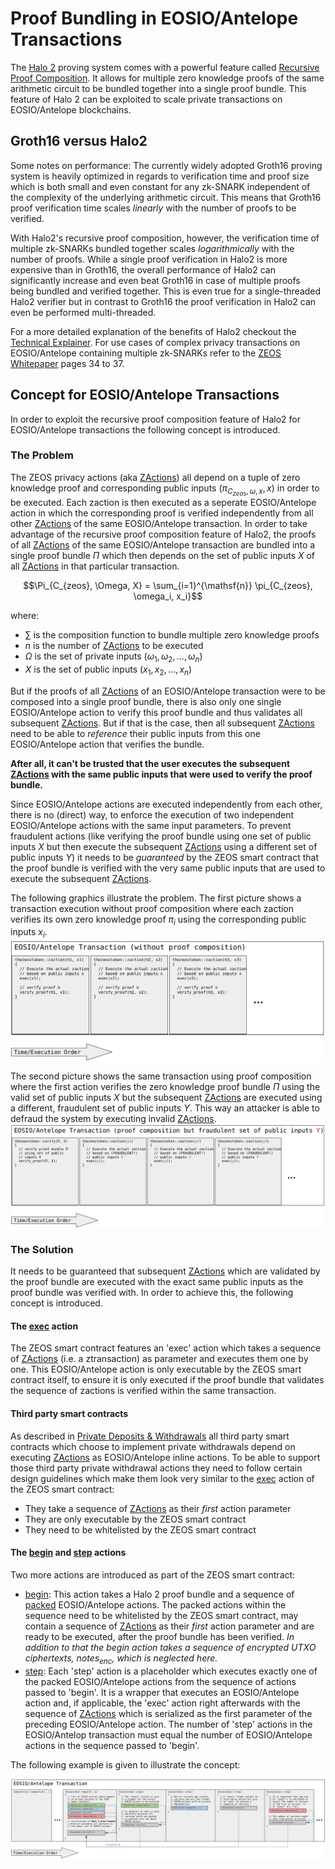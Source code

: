 # Proof Bundling in EOSIO/Antelope Transactions
The [Halo 2](https://halo2.dev/) proving system comes with a powerful feature called [Recursive Proof Composition](https://eprint.iacr.org/2019/1021). It allows for multiple zero knowledge proofs of the same arithmetic circuit to be bundled together into a single proof bundle. This feature of Halo 2 can be exploited to scale private transactions on EOSIO/Antelope blockchains.

## Groth16 versus Halo2
Some notes on performance: The currently widely adopted Groth16 proving system is heavily optimized in regards to verification time and proof size which is both small and even constant for any zk-SNARK independent of the complexity of the underlying arithmetic circuit. This means that Groth16 proof verification time scales *linearly* with the number of proofs to be verified.

With Halo2's recursive proof composition, however, the verification time of multiple zk-SNARKs bundled together scales *logarithmically* with the number of proofs. While a single proof verification in Halo2 is more expensive than in Groth16, the overall performance of Halo2 can significantly increase and even beat Groth16 in case of multiple proofs being bundled and verified together. This is even true for a single-threaded Halo2 verifier but in contrast to Groth16 the proof verification in Halo2 can even be performed multi-threaded.

For a more detailed explanation of the benefits of Halo2 checkout the [Technical Explainer](https://electriccoin.co/blog/technical-explainer-halo-on-zcash/).
For use cases of complex privacy transactions on EOSIO/Antelope containing multiple zk-SNARKs refer to the [ZEOS Whitepaper](https://github.com/mschoenebeck/zeos-docs/releases/download/v1.0.0/zeos_whitepaper_v1.0.0.pdf) pages 34 to 37.

## Concept for EOSIO/Antelope Transactions
In order to exploit the recursive proof composition feature of Halo2 for EOSIO/Antelope transactions the following concept is introduced.

### The Problem
The ZEOS privacy actions (aka [ZActions](zactions.md)) all depend on a tuple of zero knowledge proof and corresponding public inputs $(\pi_{C_{zeos}, \omega, x}, x)$ in order to be executed. Each zaction is then executed as a seperate EOSIO/Antelope action in which the corresponding proof is verified independently from all other [ZActions](zactions.md) of the same EOSIO/Antelope transaction. In order to take advantage of the recursive proof composition feature of Halo2, the proofs of all [ZActions](zactions.md) of the same EOSIO/Antelope transaction are bundled into a single proof bundle $\Pi$ which then depends on the set of public inputs $X$ of all [ZActions](zactions.md) in that particular transaction.

$$\Pi_{C_{zeos}, \Omega, X} = \sum_{i=1}^{\mathsf{n}} \pi_{C_{zeos}, \omega_i, x_i}$$

where:
- $\sum$ is the composition function to bundle multiple zero knowledge proofs
- $n$ is the number of [ZActions](zactions.md) to be executed
- $\Omega$ is the set of private inputs $(\omega_1, \omega_2, ..., \omega_n)$
- $X$ is the set of public inputs $(x_1, x_2, ..., x_n)$

But if the proofs of all [ZActions](zactions.md) of an EOSIO/Antelope transaction were to be composed into a single proof bundle, there is also only one single EOSIO/Antelope action to verify this proof bundle and thus validates all subsequent [ZActions](zactions.md). But if that is the case, then all subsequent [ZActions](zactions.md) need to be able to *reference* their public inputs from this one EOSIO/Antelope action that verifies the bundle.

**After all, it can't be trusted that the user executes the subsequent [ZActions](zactions.md) with the same public inputs that were used to verify the proof bundle.**

Since EOSIO/Antelope actions are executed independently from each other, there is no (direct) way, to enforce the execution of two independent EOSIO/Antelope actions with the same input parameters. To prevent fraudulent actions (like verifying the proof bundle using one set of public inputs $X$ but then execute the subsequent [ZActions](zactions.md) using a different set of public inputs $Y$) it needs to be *guaranteed* by the ZEOS smart contract that the proof bundle is verified with the very same public inputs that are used to execute the subsequent [ZActions](zactions.md).

The following graphics illustrate the problem. The first picture shows a transaction execution without proof composition where each zaction verifies its own zero knowledge proof $\pi_i$ using the corresponding public inputs $x_i$.
<img align="center" src="https://github.com/mschoenebeck/zeos-docs/blob/main/book/protocol/eosio_tx.png?raw=true">

The second picture shows the same transaction using proof composition where the first action verifies the zero knowledge proof bundle $\Pi$ using the valid set of public inputs $X$ but the subsequent [ZActions](zactions.md) are executed using a different, fraudulent set of public inputs $Y$. This way an attacker is able to defraud the system by executing invalid [ZActions](zactions.md).
<img align="center" src="https://github.com/mschoenebeck/zeos-docs/blob/main/book/protocol/eosio_tx_fraud.png?raw=true">

### The Solution
It needs to be guaranteed that subsequent [ZActions](zactions.md) which are validated by the proof bundle are executed with the exact same public inputs as the proof bundle was verified with. In order to achieve this, the following concept is introduced.

#### The [exec](proof-bundling/exec.md) action
The ZEOS smart contract features an 'exec' action which takes a sequence of [ZActions](zactions.md) (i.e. a ztransaction) as parameter and executes them one by one. This EOSIO/Antelope action is only executable by the ZEOS smart contract itself, to ensure it is only executed if the proof bundle that validates the sequence of zactions is verified within the same transaction.

#### Third party smart contracts
As described in [Private Deposits & Withdrawals](private-deposits-withdrawals.md) all third party smart contracts which choose to implement private withdrawals depend on executing [ZActions](zactions.md) as EOSIO/Antelope inline actions. To be able to support those third party private withdrawal actions they need to follow certain design guidelines which make them look very similar to the [exec](proof-bundling/exec.md) action of the ZEOS smart contract:

- They take a sequence of [ZActions](zactions.md) as their *first* action parameter
- They are only executable by the ZEOS smart contract
- They need to be whitelisted by the ZEOS smart contract

#### The [begin](proof-bundling/begin.md) and [step](proof-bundling/step.md) actions
Two more actions are introduced as part of the ZEOS smart contract:

- [begin](proof-bundling/begin.md): This action takes a Halo 2 proof bundle and a sequence of [packed](https://developers.eos.io/manuals/eos/v2.0/cleos/command-reference/convert/pack_action_data) EOSIO/Antelope actions. The packed actions within the sequence need to be whitelisted by the ZEOS smart contract, may contain a sequence of [ZActions](zactions.md) as their *first* action parameter and are ready to be executed, after the proof bundle has been verified. *In addition to that the begin action takes a sequence of encrypted UTXO ciphertexts, $\mathsf{notes_{enc}}$, which is neglected here.*
- [step](proof-bundling/step.md): Each 'step' action is a placeholder which executes exactly one of the packed EOSIO/Antelope actions from the sequence of actions passed to 'begin'. It is a wrapper that executes an EOSIO/Antelope action and, if applicable, the 'exec' action right afterwards with the sequence of [ZActions](zactions.md) which is serialized as the first parameter of the preceding EOSIO/Antelope action. The number of 'step' actions in the EOSIO/Antelop transaction must equal the number of EOSIO/Antelope actions in the sequence passed to 'begin'.

The following example is given to illustrate the concept:

<img align="center" src="https://github.com/mschoenebeck/zeos-docs/blob/main/book/protocol/eosio_tx_full_example.png?raw=true">